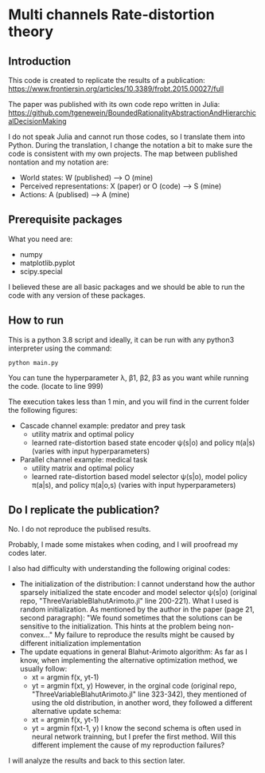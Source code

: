 # Multi channels Rate-distortion theory

## Introduction

This code is created to replicate the results of a publication: 
https://www.frontiersin.org/articles/10.3389/frobt.2015.00027/full

The paper was published with its own code repo written in Julia: 
https://github.com/tgenewein/BoundedRationalityAbstractionAndHierarchicalDecisionMaking

I do not speak Julia and cannot run those codes, so I translate them into Python.
During the translation, I change the notation a bit to make sure the code is consistent with
my own projects. The map between published nontation and my notation are:

* World states: W (published) --> O (mine)
* Perceived representations: X (paper) or O (code) --> S (mine)
* Actions: A (publised) --> A (mine)

## Prerequisite packages

What you need are:

* numpy 
* matplotlib.pyplot
* scipy.special

I believed these are all basic packages and we should be able to run the code with any version of these packages. 

## How to run 

This is a python 3.8 script and ideally, it can be run with any python3 interpreter using the command:

    python main.py 
    
You can tune the hyperparameter λ, β1, β2, β3 as you want while running the code. (locate to line 999)

The execution takes less than 1 min, and you will find in the current folder the following figures:

* Cascade channel example: predator and prey task
    * utility matrix and optimal policy 
    * learned rate-distortion based state encoder ψ(s|o) and policy π(a|s) (varies with input hyperparameters)
* Parallel channel example: medical task
    * utility matrix and optimal policy
    * learned rate-distortion based model selector ψ(s|o), model policy π(a|s), and policy π(a|o,s) (varies with input hyperparameters)

## Do I replicate the publication?

No. I do not reproduce the publised results.

Probably, I made some mistakes when coding, and I will proofread my codes later. 

I also had difficulty with understanding the following original codes:

   * The initialization of the distribution: I cannot understand how the author sparsely initialized the state encoder and model selector ψ(s|o) (original repo, "ThreeVariableBlahutArimoto.jl" line 200-221). What I used is random initialization. As mentioned by the author in the paper (page 21, second paragraph):
   "We found sometimes that the solutions can be sensitive to the initialization. This hints at the problem being non-convex..." My failure to reproduce the results might be caused by different initialization implementation
   * The update equations in general Blahut-Arimoto algorithm: As far as I know, when implementing the alternative optimization method, we usually follow: 
        *  xt = argmin f(x, yt-1)
        *  yt = argmin f(xt, y)
     However, in the orginal code (original repo, "ThreeVariableBlahutArimoto.jl" line 323-342), they mentioned of using the old distribution, in another word, they followed a different alternative update schema:
        *  xt = argmin f(x, yt-1)
        *  yt = argmin f(xt-1, y)
     I know the second schema is often used in neural network trainning, but I prefer the first method. Will this different implement the cause of my reproduction failures?
     
I will analyze the results and back to this section later.

